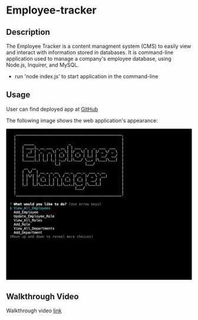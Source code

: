 # Employee-tracker

## Description

The Employee Tracker is a content managment system (CMS) to easily view and interact with information stored in databases. It is command-line application used to manage a company's employee database, using Node.js, Inquirer, and MySQL.
- run 'node index.js' to start application in the command-line

## Usage

User can find deployed app at [GitHub](https://github.com/Babylex710/employee-tracker)

The following image shows the web application's appearance:

   ![alt screenshot](./assets/employeeTrrackerSC.png)

## Walkthrough Video

Walkthrough video [link](https://drive.google.com/file/d/17-D4PL_p5HgkY7muZv-drN4Vzlg90_F5/view)

